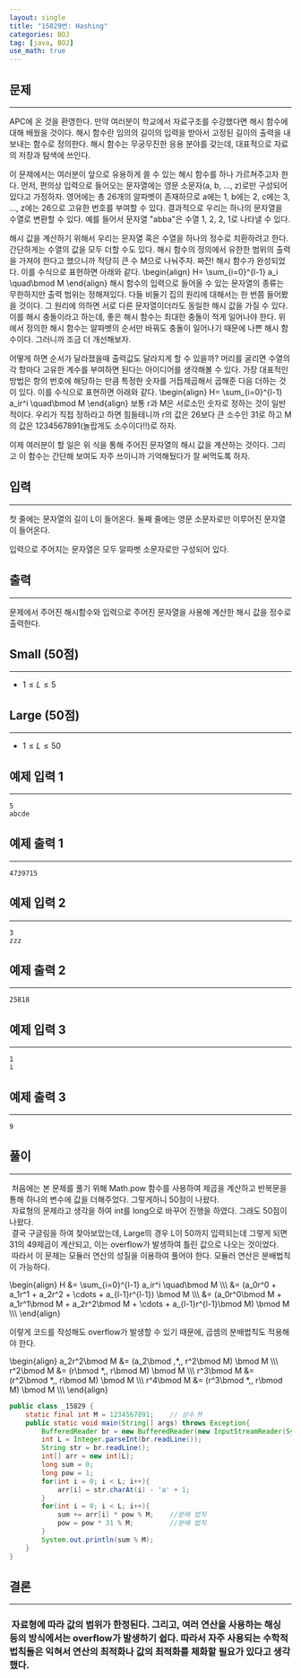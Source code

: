 ```yaml
---
layout: single
title: "15829번: Hashing"
categories: BOJ
tag: [java, BOJ]
use_math: true
---
```


## 문제
---
APC에 온 것을 환영한다. 만약 여러분이 학교에서 자료구조를 수강했다면 해시 함수에 대해 배웠을 것이다. 해시 함수란 임의의 길이의 입력을 받아서 고정된 길이의 출력을 내보내는 함수로 정의한다. 해시 함수는 무궁무진한 응용 분야를 갖는데, 대표적으로 자료의 저장과 탐색에 쓰인다.

이 문제에서는 여러분이 앞으로 유용하게 쓸 수 있는 해시 함수를 하나 가르쳐주고자 한다. 먼저, 편의상 입력으로 들어오는 문자열에는 영문 소문자(a, b, ..., z)로만 구성되어있다고 가정하자. 영어에는 총 26개의 알파벳이 존재하므로 a에는 1, b에는 2, c에는 3, ..., z에는 26으로 고유한 번호를 부여할 수 있다. 결과적으로 우리는 하나의 문자열을 수열로 변환할 수 있다. 예를 들어서 문자열 "abba"은 수열 1, 2, 2, 1로 나타낼 수 있다.

해시 값을 계산하기 위해서 우리는 문자열 혹은 수열을 하나의 정수로 치환하려고 한다. 간단하게는 수열의 값을 모두 더할 수도 있다. 해시 함수의 정의에서 유한한 범위의 출력을 가져야 한다고 했으니까 적당히 큰 수 M으로 나눠주자. 짜잔! 해시 함수가 완성되었다. 이를 수식으로 표현하면 아래와 같다.
\begin{align}
H= \sum_{i=0}^{l-1} a_i \quad\bmod M
\end{align}
해시 함수의 입력으로 들어올 수 있는 문자열의 종류는 무한하지만 출력 범위는 정해져있다. 다들 비둘기 집의 원리에 대해서는 한 번쯤 들어봤을 것이다. 그 원리에 의하면 서로 다른 문자열이더라도 동일한 해시 값을 가질 수 있다. 이를 해시 충돌이라고 하는데, 좋은 해시 함수는 최대한 충돌이 적게 일어나야 한다. 위에서 정의한 해시 함수는 알파벳의 순서만 바꿔도 충돌이 일어나기 때문에 나쁜 해시 함수이다. 그러니까 조금 더 개선해보자.

어떻게 하면 순서가 달라졌을때 출력값도 달라지게 할 수 있을까? 머리를 굴리면 수열의 각 항마다 고유한 계수를 부여하면 된다는 아이디어를 생각해볼 수 있다. 가장 대표적인 방법은 항의 번호에 해당하는 만큼 특정한 숫자를 거듭제곱해서 곱해준 다음 더하는 것이 있다. 이를 수식으로 표현하면 아래와 같다.
\begin{align}
H= \sum_{i=0}^{l-1} a_ir^i \quad\bmod M
\end{align}
보통 r과 M은 서로소인 숫자로 정하는 것이 일반적이다. 우리가 직접 정하라고 하면 힘들테니까 r의 값은 26보다 큰 소수인 31로 하고 M의 값은 1234567891(놀랍게도 소수이다!!)로 하자.

이제 여러분이 할 일은 위 식을 통해 주어진 문자열의 해시 값을 계산하는 것이다. 그리고 이 함수는 간단해 보여도 자주 쓰이니까 기억해뒀다가 잘 써먹도록 하자.

## 입력
---
첫 줄에는 문자열의 길이 L이 들어온다. 둘째 줄에는 영문 소문자로만 이루어진 문자열이 들어온다.

입력으로 주어지는 문자열은 모두 알파벳 소문자로만 구성되어 있다.

## 출력
---
문제에서 주어진 해시함수와 입력으로 주어진 문자열을 사용해 계산한 해시 값을 정수로 출력한다.

## Small (50점)
---
- $1 \le L \le 5$

## Large (50점)
---
- $1\le L \le 50$

## 예제 입력 1 
---
```
5
abcde
```

## 예제 출력 1 
---
```
4739715
```

## 예제 입력 2
---
```
3
zzz
```

## 예제 출력 2
---
```
25818
```
## 예제 입력 3
---
```
1
i
```

## 예제 출력 3
---
```
9
```

## 풀이
---
&nbsp;처음에는 본 문제를 풀기 위해 Math.pow 함수를 사용하여 제곱을 계산하고 반복문을 통해 하나의 변수에 값을 더해주었다. 그렇게하니 50점이 나왔다.  
&nbsp;자료형의 문제라고 생각을 하여 int를 long으로 바꾸어 진행을 하였다. 그래도 50점이 나왔다.  
&nbsp;결국 구글링을 하여 찾아보았는데, Large의 경우 L이 50까지 입력되는데 그렇게 되면 31의 49제곱이 계산되고, 이는 overflow가 발생하여 틀린 값으로 나오는 것이었다.  
&nbsp;따라서 이 문제는 모듈러 연산의 성질을 이용하여 풀어야 한다. 모듈러 연산은 분배법칙이 가능하다.  

\begin{align}
H
&= \sum_{i=0}^{l-1} a_ir^i \quad\bmod M \\\\\\
&= (a_0r^0 + a_1r^1 + a_2r^2 + \cdots + a_{l-1}r^{l-1}) \bmod M \\\\\\
&= (a_0r^0\bmod M + a_1r^1\bmod M + a_2r^2\bmod M + \cdots + a_{l-1}r^{l-1}\bmod M) \bmod M \\\\\\
\end{align}

이렇게 코드를 작성해도 overflow가 발생할 수 있기 때문에, 곱셈의 분배법칙도 적용해야 한다.  

\begin{align}
a_2r^2\bmod M &= (a_2\bmod \,*\,\, r^2\bmod M) \bmod M \\\\\\
r^2\bmod M &= (r\bmod *\,\, r\bmod M) \bmod M \\\\\\
r^3\bmod M &= (r^2\bmod *\,\, r\bmod M) \bmod M \\\\\\
r^4\bmod M &= (r^3\bmod *\,\, r\bmod M) \bmod M \\\\\\
\end{align}

```java
public class _15829 {
    static final int M = 1234567891;    // 상수 M
    public static void main(String[] args) throws Exception{
        BufferedReader br = new BufferedReader(new InputStreamReader(System.in));
        int L = Integer.parseInt(br.readLine());
        String str = br.readLine();
        int[] arr = new int[L];
        long sum = 0;
        long pow = 1;
        for(int i = 0; i < L; i++){
            arr[i] = str.charAt(i) - 'a' + 1;
        }
        for(int i = 0; i < L; i++){
            sum += arr[i] * pow % M;    //분배 법칙
            pow = pow * 31 % M;         //분배 법칙
        }
        System.out.println(sum % M);
    }
}
```
## 결론
---
### &nbsp;자료형에 따라 값의 범위가 한정된다. 그리고, 여러 연산을 사용하는 해싱 등의 방식에서는 overflow가 발생하기 쉽다. 따라서 자주 사용되는 수학적 법칙들은 익혀서 연산의 최적화나 값의 최적화를 체화할 필요가 있다고 생각했다.